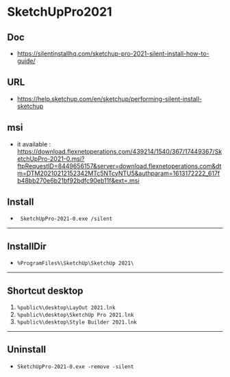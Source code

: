 # SketchUpPro2021

## Doc
* https://silentinstallhq.com/sketchup-pro-2021-silent-install-how-to-guide/

## URL
* https://help.sketchup.com/en/sketchup/performing-silent-install-sketchup

## msi
* it available : https://download.flexnetoperations.com/439214/1540/367/17449367/SketchUpPro-2021-0.msi?ftpRequestID=8449656157&server=download.flexnetoperations.com&dtm=DTM20210212152342MTc5NTcyNTU5&authparam=1613172222_617fb48bb270e6b21bf92bdfc90eb11f&ext=.msi

## Install
* `	SketchUpPro-2021-0.exe /silent`

---

## InstallDir
* `%ProgramFiles%\SketchUp\SketchUp 2021\`

---

## Shortcut desktop
1) `%public%\desktop\LayOut 2021.lnk` 
2) `%public%\desktop\SketchUp Pro 2021.lnk`
3) `%public%\desktop\Style Builder 2021.lnk`

---

## Uninstall
* `SketchUpPro-2021-0.exe -remove -silent`
